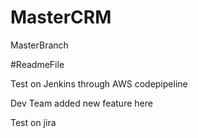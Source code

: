 # MasterCRM
MasterBranch

#ReadmeFile

Test on Jenkins through AWS codepipeline

Dev Team added new feature here

Test on jira
